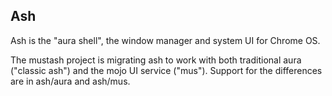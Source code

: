 Ash
----------
Ash is the "aura shell", the window manager and system UI for Chrome
OS.

The mustash project is migrating ash to work with both traditional
aura ("classic ash") and the mojo UI service ("mus"). Support for
the differences are in ash/aura and ash/mus.

